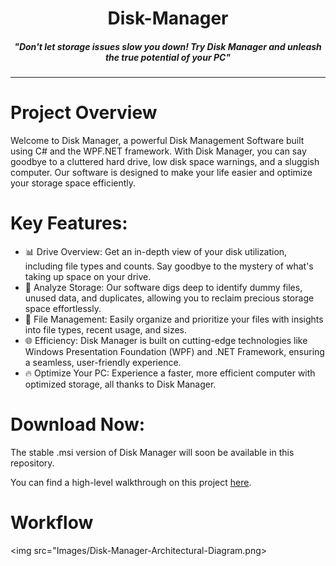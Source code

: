 <h1 align="center">Disk-Manager</h1>
<h5 align="center">"Don't let storage issues slow you down! Try Disk Manager and unleash the true potential of your PC"</h5>

<hr>

# Project Overview

Welcome to Disk Manager, a powerful Disk Management Software built using C# and the WPF.NET framework. With Disk Manager, you can say goodbye to a cluttered hard drive, low disk space warnings, and a sluggish computer. Our software is designed to make your life easier and optimize your storage space efficiently.

# Key Features:
 - 📊 Drive Overview: Get an in-depth view of your disk utilization, including file types and counts. Say goodbye to the mystery of what's taking up space on your drive.
 - 🧹 Analyze Storage: Our software digs deep to identify dummy files, unused data, and duplicates, allowing you to reclaim precious storage space effortlessly.
 - 📂 File Management: Easily organize and prioritize your files with insights into file types, recent usage, and sizes.
 - 🌐 Efficiency: Disk Manager is built on cutting-edge technologies like Windows Presentation Foundation (WPF) and .NET Framework, ensuring a seamless, user-friendly experience.
 - 🔥 Optimize Your PC: Experience a faster, more efficient computer with optimized storage, all thanks to Disk Manager.

# Download Now:
The stable .msi version of Disk Manager will soon be available in this repository.

You can find a high-level walkthrough on this project [here](https://www.youtube.com/watch?v=Vkb_YG3Y2Vg).

# Workflow
<img src="Images/Disk-Manager-Architectural-Diagram.png>
